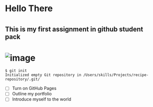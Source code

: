 # <h1>Hello There </h1>
# <h2>This is my first assignment in github student pack</h2>

# <img src="https://octodex.github.com/images/yaktocat.png" alt="image"/>

```
$ git init
Initialized empty Git repository in /Users/skills/Projects/recipe-repository/.git/
```
- [ ] Turn on GitHub Pages
- [ ] Outline my portfolio
- [ ] Introduce myself to the world
